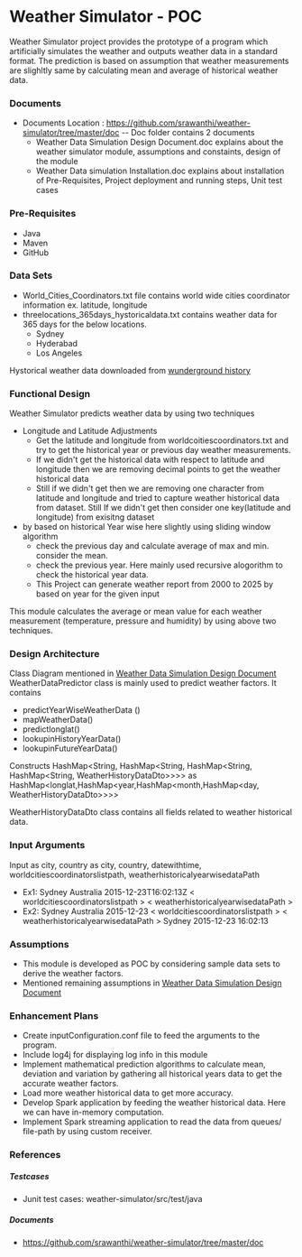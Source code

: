 # Weather Simulator - POC

Weather Simulator project provides the prototype of a program which artificially simulates the weather and outputs weather data in a standard format. The prediction is based on assumption that weather measurements are slighltly same by calculating mean and average of historical weather data.

### Documents
  - Documents Location : https://github.com/srawanthi/weather-simulator/tree/master/doc
  --  Doc folder contains 2 documents
      - Weather Data Simulation Design Document.doc explains about the weather simulator module, assumptions and constaints, design of the module
      - Weather Data simulation Installation.doc explains about installation of Pre-Requisites, Project deployment and running steps, Unit test cases

### Pre-Requisites
   - Java
   - Maven
   - GitHub

### Data Sets
  - World_Cities_Coordinators.txt file contains world wide cities coordinator information ex. latitude, longitude   
  - threelocations_365days_hystoricaldata.txt contains weather data for 365 days for the below locations.
    - Sydney
    - Hyderabad
    - Los Angeles

Hystorical weather data downloaded from [wunderground history](https://www.wunderground.com/history/)
### Functional Design
Weather Simulator predicts weather data by using two techniques
  - Longitude and Latitude Adjustments
      - Get the latitude and longitude from worldcoitiescoordinators.txt and try to get the historical year or previous day weather measurements. 
      - If we didn't get the historical data with respect to latitude and longitude then we are removing decimal points to get the weather historical data
      - Still if we didn't get then we are removing one character from latitude and longitude and tried to capture weather historical data from dataset. Still If we didn't get then consider one key(latitude and longitude) from exisitng dataset
  - by based on historical Year wise here slightly using sliding window algorithm
      - check the previous day and calculate average of max and min. consider the mean.
      - check the previous year. Here mainly used recursive alogorithm to check the historical year data.
      - This Project can generate weather report from 2000 to 2025 by based on year for the given input

This module calculates the average or mean value for each weather measurement (temperature, pressure and humidity) by using above two techniques.

### Design Architecture
Class Diagram mentioned in [Weather Data Simulation Design Document](https://github.com/srawanthi/weather-simulator/tree/master/doc)
WeatherDataPredictor class is mainly used to predict weather factors. It contains
  - predictYearWiseWeatherData ()
  - mapWeatherData()
  - predictlonglat()
  - lookupinHistoryYearData()
  - lookupinFutureYearData()

Constructs HashMap<String, HashMap<String, HashMap<String, HashMap<String, WeatherHistoryDataDto>>>> as HashMap<longlat,HashMap<year,HashMap<month,HashMap<day, WeatherHistoryDataDto>>>>

WeatherHistoryDataDto class contains all fields related to weather historical data.

### Input Arguments
Input as city, country as city, country,  datewithtime,  worldcitiescoordinatorslistpath,  weatherhistoricalyearwisedataPath
  - Ex1: Sydney Australia 2015-12-23T16:02:13Z < worldcitiescoordinatorslistpath > < weatherhistoricalyearwisedataPath >
  - Ex2: Sydney Australia 2015-12-23 < worldcitiescoordinatorslistpath > < weatherhistoricalyearwisedataPath >
Sydney 2015-12-23 16:02:13


### Assumptions
  - This module is developed as POC by considering sample data sets to derive the weather factors.
  - Mentioned remaining assumptions in [Weather Data Simulation Design Document](https://github.com/srawanthi/weather-simulator/tree/master/doc)

### Enhancement Plans
  - Create inputConfiguration.conf file to feed the arguments to the program.
  - Include log4j for displaying log info in this module
  - Implement mathematical prediction algorithms to calculate mean, deviation and variation by gathering all historical years data to get the accurate weather factors. 
  - Load more weather historical data to get more accuracy.
  - Develop Spark application by feeding the weather historical data. Here we can have in-memory computation.
  - Implement Spark streaming application to read the data from queues/ file-path by using custom receiver.

### References
##### Testcases
  - Junit test cases: weather-simulator/src/test/java

##### Documents
  - https://github.com/srawanthi/weather-simulator/tree/master/doc